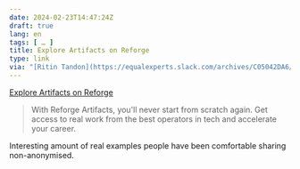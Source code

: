 ```yaml
---
date: 2024-02-23T14:47:24Z
draft: true
lang: en
tags: [ … ]
title: Explore Artifacts on Reforge
type: link
via: "[Ritin Tandon](https://equalexperts.slack.com/archives/C05042DA6/p1708706515117249)"
---
```


[Explore Artifacts on Reforge](https://www.reforge.com/artifacts)

> With Reforge Artifacts, you'll never start from scratch again. Get access to real work from the best operators in tech and accelerate your career.

Interesting amount of real examples people have been comfortable sharing non-anonymised.
